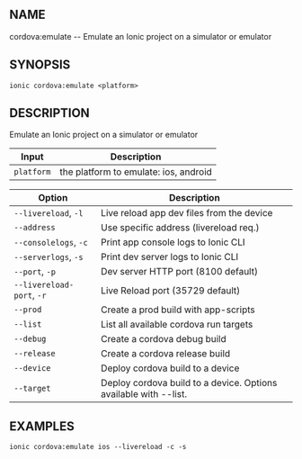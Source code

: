 
## NAME
cordova:emulate -- Emulate an Ionic project on a simulator or emulator
  
## SYNOPSIS
    ionic cordova:emulate <platform>
  
## DESCRIPTION
Emulate an Ionic project on a simulator or emulator


Input | Description
----- | ----------
`platform` | the platform to emulate: ios, android


Option | Description
------ | ----------
`--livereload`, `-l` | Live reload app dev files from the device
`--address` | Use specific address (livereload req.)
`--consolelogs`, `-c` | Print app console logs to Ionic CLI
`--serverlogs`, `-s` | Print dev server logs to Ionic CLI
`--port`, `-p` | Dev server HTTP port (8100 default)
`--livereload-port`, `-r` | Live Reload port (35729 default)
`--prod` | Create a prod build with app-scripts
`--list` | List all available cordova run targets
`--debug` | Create a cordova debug build
`--release` | Create a cordova release build
`--device` | Deploy cordova build to a device
`--target` | Deploy cordova build to a device. Options available with --list.

## EXAMPLES
    ionic cordova:emulate ios --livereload -c -s 
